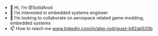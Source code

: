 - 👋 Hi, I’m @SolidArod
- 👀 I’m interested in embedded systems engineer
- 💞️ I’m looking to collaborate on aerospace related game modding, embedded systems
- 📫 How to reach me www.linkedin.com/in/alex-rodriguez-b82ab520b

<!---
SolidArod/SolidArod is a ✨ special ✨ repository because its `README.md` (this file) appears on your GitHub profile.
You can click the Preview link to take a look at your changes.
--->
